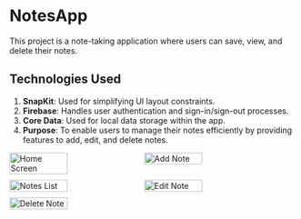 # NotesApp

This project is a note-taking application where users can save, view, and delete their notes.

## Technologies Used

1. **SnapKit**: Used for simplifying UI layout constraints.
2. **Firebase**: Handles user authentication and sign-in/sign-out processes.
3. **Core Data**: Used for local data storage within the app.
4. **Purpose**: To enable users to manage their notes efficiently by providing features to add, edit, and delete notes.

<div style="display: flex; flex-wrap: wrap; gap: 10px;">

  <img src="https://github.com/user-attachments/assets/7feef37d-03d6-4045-8d24-0f5ee48ca922" alt="Home Screen" style="width:45%; height:auto;"/>
  <img src="https://github.com/user-attachments/assets/b305c6c4-7878-4dfe-987f-012fafac084d" alt="Add Note" style="width:45%; height:auto;"/>
  <img src="https://github.com/user-attachments/assets/3af10ebf-6ac7-4105-b3ae-58badd33d42e" alt="Notes List" style="width:45%; height:auto;"/>
  <img src="https://github.com/user-attachments/assets/8c656827-7519-485a-be55-b637ba38ade6" alt="Edit Note" style="width:45%; height:auto;"/>
  <img src="https://github.com/user-attachments/assets/25f59e7f-00f3-4ebb-bbcc-439de856cd4b" alt="Delete Note" style="width:45%; height:auto;"/>

</div>

